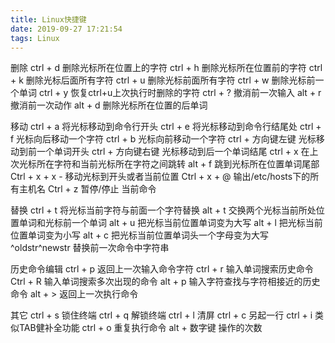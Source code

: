 ```yaml
---
title: Linux快捷键
date: 2019-09-27 17:21:54
tags: Linux
---
```

删除
ctrl + d 删除光标所在位置上的字符
ctrl + h 删除光标所在位置前的字符
ctrl + k 删除光标后面所有字符
ctrl + u 删除光标前面所有字符
ctrl + w 删除光标前一个单词
ctrl + y 恢复ctrl+u上次执行时删除的字符
ctrl + ? 撤消前一次输入
alt + r 撤消前一次动作
alt + d 删除光标所在位置的后单词

移动
ctrl + a 将光标移动到命令行开头
ctrl + e 将光标移动到命令行结尾处
ctrl + f 光标向后移动一个字符
ctrl + b 光标向前移动一个字符
ctrl + 方向键左键 光标移动到前一个单词开头
ctrl + 方向键右键 光标移动到后一个单词结尾
ctrl + x 在上次光标所在字符和当前光标所在字符之间跳转
alt + f 跳到光标所在位置单词尾部
Ctrl + x + x - 移动光标到开头或者当前位置
Ctrl + x + @ 输出/etc/hosts下的所有主机名
Ctrl + z 暂停/停止 当前命令

替换
ctrl + t 将光标当前字符与前面一个字符替换
alt + t 交换两个光标当前所处位置单词和光标前一个单词
alt + u 把光标当前位置单词变为大写
alt + l 把光标当前位置单词变为小写
alt + c 把光标当前位置单词头一个字母变为大写
^oldstr^newstr 替换前一次命令中字符串

历史命令编辑
ctrl + p 返回上一次输入命令字符
ctrl + r 输入单词搜索历史命令
Ctrl + R 输入单词搜索多次出现的命令
alt + p 输入字符查找与字符相接近的历史命令
alt + > 返回上一次执行命令

其它
ctrl + s 锁住终端
ctrl + q 解锁终端
ctrl + l 清屏
ctrl + c 另起一行
ctrl + i 类似TAB健补全功能
ctrl + o 重复执行命令
alt + 数字键 操作的次数